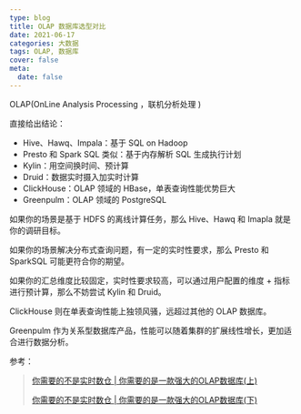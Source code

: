 ```yaml
---
type: blog
title: OLAP 数据库选型对比
date: 2021-06-17
categories: 大数据
tags: OLAP, 数据库
cover: false
meta:
  date: false
---
```






<!-- more -->

OLAP(OnLine Analysis Processing ，联机分析处理 ) 

直接给出结论：

- Hive、Hawq、Impala：基于 SQL on Hadoop
- Presto 和 Spark SQL 类似：基于内存解析 SQL 生成执行计划
- Kylin：用空间换时间、预计算
- Druid：数据实时摄入加实时计算
- ClickHouse：OLAP 领域的 HBase，单表查询性能优势巨大
- Greenpulm：OLAP 领域的 PostgreSQL

如果你的场景是基于 HDFS 的离线计算任务，那么 Hive、Hawq 和 Imapla 就是你的调研目标。

如果你的场景解决分布式查询问题，有一定的实时性要求，那么 Presto 和 SparkSQL 可能更符合你的期望。

如果你的汇总维度比较固定，实时性要求较高，可以通过用户配置的维度 + 指标进行预计算，那么不妨尝试 Kylin 和 Druid。

ClickHouse 则在单表查询性能上独领风骚，远超过其他的 OLAP 数据库。

Greenpulm 作为关系型数据库产品，性能可以随着集群的扩展线性增长，更加适合进行数据分析。



参考：

> [你需要的不是实时数仓 | 你需要的是一款强大的OLAP数据库(上)](https://mp.weixin.qq.com/s?src=11&timestamp=1623913265&ver=3135&signature=bAEiyYY0oioz9ZX5vVJW4lb0TXd5PkgKlQk7ODVzgRHSukwBgU8RFaelItgjETjUS0Hof7WebyikerbFatUTMP1UeKm5UrJPbkLtHWYhPPkHte1gwbsy5q4Ukm-zHoEW&new=1)
>
> [你需要的不是实时数仓 | 你需要的是一款强大的OLAP数据库(下)](https://mp.weixin.qq.com/s?src=11&timestamp=1623913265&ver=3135&signature=bAEiyYY0oioz9ZX5vVJW4lb0TXd5PkgKlQk7ODVzgRFui8AeZFx1Xxib4X55W7e-5y4CA9WBx6JzdDcAFPV8gZw*Vde4QLaUR1cbhTzMu83dt9W8Vblmt7xiZRkOXRz7&new=1)

